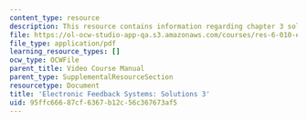 ```yaml
---
content_type: resource
description: This resource contains information regarding chapter 3 solutions.
file: https://ol-ocw-studio-app-qa.s3.amazonaws.com/courses/res-6-010-electronic-feedback-systems-spring-2013/95ffc66687cf6367b12c56c367673af5_MITRES_6-010S13_sol03.pdf
file_type: application/pdf
learning_resource_types: []
ocw_type: OCWFile
parent_title: Video Course Manual
parent_type: SupplementalResourceSection
resourcetype: Document
title: 'Electronic Feedback Systems: Solutions 3'
uid: 95ffc666-87cf-6367-b12c-56c367673af5
---
```

